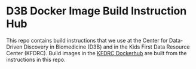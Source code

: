 # D3B Docker Image Build Instruction Hub

This repo contains build instructions that we use at the Center for Data-Driven Discovery in Biomedicine (D3B) and in the Kids First Data Resource Center (KFDRC).  Build images in the [KFDRC Dockerhub](https://hub.docker.com/u/kfdrc/) are built from the instructions in this repo.